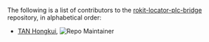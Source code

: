 The following is a list of contributors to the [rokit-locator-plc-bridge](https://github.com/boschrexroth/rokit-locator-plc-bridge) repository,
in alphabetical order:

* [TAN Hongkui](https://github.com/thkfighter), ![Repo Maintainer](https://badgen.net/badge/repo/maintainer/blue "Repo Maintainer")

